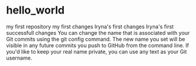 # hello_world
my first repository
my first changes
Iryna's first changes
Iryna's first successfull changes 
You can change the name that is associated with your Git commits using the git config command. The new name you set will be visible in any future commits you push to GitHub from the command line. If you'd like to keep your real name private, you can use any text as your Git username.
